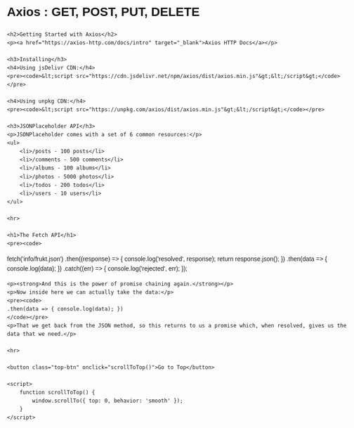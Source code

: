 <!DOCTYPE html>
<html lang="en">
<head>
    <meta charset="UTF-8">
    <meta name="viewport" content="width=device-width, initial-scale=1.0">
    <title>Axios & Fetch API</title>
    <script src="https://cdn.jsdelivr.net/npm/axios/dist/axios.min.js"></script>
    <style>
        body {
            font-family: Arial, sans-serif;
            line-height: 1.6;
            max-width: 800px;
            margin: 20px auto;
            padding: 20px;
        }
        hr {
            margin: 20px 0;
        }
        .top-btn {
            position: fixed;
            bottom: 20px;
            right: 20px;
            padding: 10px 15px;
            background: #007BFF;
            color: #fff;
            border: none;
            cursor: pointer;
            border-radius: 5px;
        }
    </style>
</head>
<body>
    <h1>Axios : GET, POST, PUT, DELETE</h1>
    
    <h2>Getting Started with Axios</h2>
    <p><a href="https://axios-http.com/docs/intro" target="_blank">Axios HTTP Docs</a></p>
    
    <h3>Installing</h3>
    <h4>Using jsDelivr CDN:</h4>
    <pre><code>&lt;script src="https://cdn.jsdelivr.net/npm/axios/dist/axios.min.js"&gt;&lt;/script&gt;</code></pre>
    
    <h4>Using unpkg CDN:</h4>
    <pre><code>&lt;script src="https://unpkg.com/axios/dist/axios.min.js"&gt;&lt;/script&gt;</code></pre>
    
    <h3>JSONPlaceholder API</h3>
    <p>JSONPlaceholder comes with a set of 6 common resources:</p>
    <ul>
        <li>/posts - 100 posts</li>
        <li>/comments - 500 comments</li>
        <li>/albums - 100 albums</li>
        <li>/photos - 5000 photos</li>
        <li>/todos - 200 todos</li>
        <li>/users - 10 users</li>
    </ul>
    
    <hr>
    
    <h1>The Fetch API</h1>
    <pre><code>
fetch('info/frukt.json')
    .then((response) => {
        console.log('resolved', response);
        return response.json();
    })
    .then(data => {
        console.log(data);
    })
    .catch((err) => {
        console.log('rejected', err);
    });
    </code></pre>
    
    <p><strong>And this is the power of promise chaining again.</strong></p>
    <p>Now inside here we can actually take the data:</p>
    <pre><code>
    .then(data => { console.log(data); })
    </code></pre>
    <p>That we get back from the JSON method, so this returns to us a promise which, when resolved, gives us the data that we need.</p>
    
    <hr>
    
    <button class="top-btn" onclick="scrollToTop()">Go to Top</button>
    
    <script>
        function scrollToTop() {
            window.scrollTo({ top: 0, behavior: 'smooth' });
        }
    </script>
</body>
</html>
